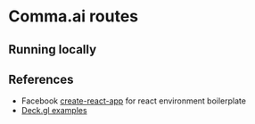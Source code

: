 # Comma.ai routes

## Running locally

## References

- Facebook [create-react-app](https://github.com/facebookincubator/create-react-app) for react environment boilerplate
- [Deck.gl examples](https://github.com/uber/deck.gl/)

